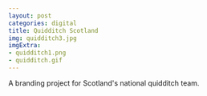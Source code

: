 ```yaml
---
layout: post
categories: digital
title: Quidditch Scotland
img: quidditch3.jpg
imgExtra:
- quidditch1.png
- quidditch.gif
---
```

A branding project for Scotland's national quidditch team.
